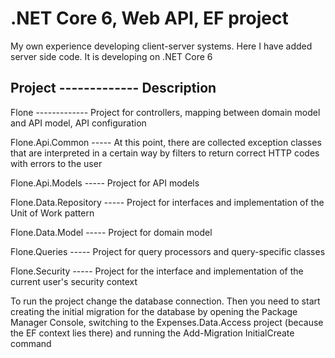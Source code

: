 # .NET Core 6, Web API, EF project 

My own experience developing client-server systems.
Here I have added server side code. It is developing on .NET Core 6

  ## Project  -------------  Description 
  
  Flone	    -------------   Project for controllers, mapping between domain model and API model, API configuration

  Flone.Api.Common	 -----   At this point, there are collected exception classes that are interpreted in a certain way by filters to return correct HTTP codes with errors to the user

  Flone.Api.Models	-----    Project for API models

  Flone.Data.Repository -----	Project for interfaces and implementation of the Unit of Work pattern

  Flone.Data.Model	-----    Project for domain model

  Flone.Queries	   -----     Project for query processors and query-specific classes

  Flone.Security	  -----      Project for the interface and implementation of the current user's security context


To run the project change the database connection. 
Then you need to start creating the initial migration for the database by opening the Package Manager Console, 
switching to the Expenses.Data.Access project (because the EF context lies there) and running the Add-Migration InitialCreate command
